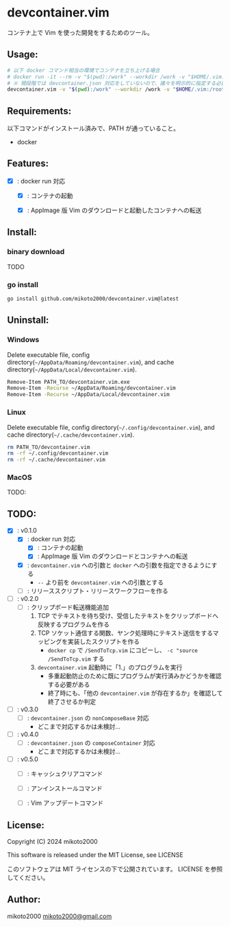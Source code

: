 # devcontainer.vim

コンテナ上で Vim を使った開発をするためのツール。

## Usage:

```sh
# 以下 docker コマンド相当の環境でコンテナを立ち上げる場合
# docker run -it --rm -v "$(pwd):/work" --workdir /work -v "$HOME/.vim:/root/.vim" --name golang golang:1.22.1-bookworm
# ※ 現段階では devcontainer.json 対応をしていないので、諸々を明示的に指定する必要がある
devcontainer.vim -v "$(pwd):/work" --workdir /work -v "$HOME/.vim:/root/.vim" --name golang golang:1.22.1-bookworm
```


## Requirements:

以下コマンドがインストール済みで、PATH が通っていること。

- docker


## Features:

- [x] : docker run 対応
    - [x] : コンテナの起動
    - [x] : AppImage 版 Vim のダウンロードと起動したコンテナへの転送


## Install:

### binary download

TODO

### go install

```sh
go install github.com/mikoto2000/devcontainer.vim@latest
```


## Uninstall:

### Windows

Delete executable file, config directory(`~/AppData/Roaming/devcontainer.vim`), and cache directory(`~/AppData/Local/devcontainer.vim`).

```sh
Remove-Item PATH_TO/devcontainer.vim.exe
Remove-Item -Recurse ~/AppData/Roaming/devcontainer.vim
Remove-Item -Recurse ~/AppData/Local/devcontainer.vim
```

### Linux

Delete executable file, config directory(`~/.config/devcontainer.vim`), and cache directory(`~/.cache/devcontainer.vim`).

```sh
rm PATH_TO/devcontainer.vim
rm -rf ~/.config/devcontainer.vim
rm -rf ~/.cache/devcontainer.vim
```

### MacOS

TODO:


## TODO:

- [x] : v0.1.0
    - [x] : docker run 対応
        - [x] : コンテナの起動
        - [x] : AppImage 版 Vim のダウンロードとコンテナへの転送
    - [x] : `devcontainer.vim` への引数と `docker` への引数を指定できるようにする
        - `--` より前を `devcontainer.vim` への引数とする
    - [ ] : リリーススクリプト・リリースワークフローを作る
- [ ] : v0.2.0
    - [ ] : クリップボード転送機能追加
        1. TCP でテキストを待ち受け、受信したテキストをクリップボードへ反映するプログラムを作る
        2. TCP ソケット通信する関数、ヤンク処理時にテキスト送信をするマッピングを実装したスクリプトを作る
            - `docker cp` で `/SendToTcp.vim` にコピーし、 `-c "source /SendToTcp.vim` する
        3. `devcontainer.vim` 起動時に「1.」のプログラムを実行
            - 多重起動防止のために既にプログラムが実行済みかどうかを確認する必要がある
            - 終了時にも、「他の `devcontainer.vim` が存在するか」を確認して終了させるか判定
- [ ] : v0.3.0
    - [ ] : `devcontainer.json` の `nonComposeBase` 対応
        - どこまで対応するかは未検討...
- [ ] : v0.4.0
    - [ ] : `devcontainer.json` の `composeContainer` 対応
        - どこまで対応するかは未検討...
- [ ] : v0.5.0
    - [ ] : キャッシュクリアコマンド
    - [ ] : アンインストールコマンド
    - [ ] : Vim アップデートコマンド


## License:

Copyright (C) 2024 mikoto2000

This software is released under the MIT License, see LICENSE

このソフトウェアは MIT ライセンスの下で公開されています。 LICENSE を参照してください。


## Author:

mikoto2000 <mikoto2000@gmail.com>


